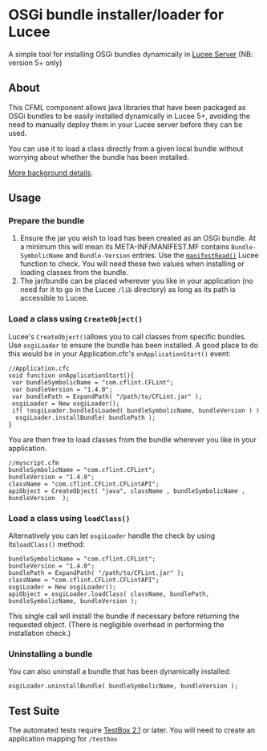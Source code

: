 # OSGi bundle installer/loader for Lucee

A simple tool for installing OSGi bundles dynamically in [Lucee Server](https://lucee.org/) (NB: version 5+ only)

## About
This CFML component allows java libraries that have been packaged as OSGi bundles to be easily installed dynamically in Lucee 5+, avoiding the need to manually deploy them in your Lucee server before they can be used.

You can use it to load a class directly from a given local bundle without worrying about whether the bundle has been installed.

[More background details](https://blog.simplicityweb.co.uk/121/loading-java-libraries-dynamically-in-lucee-without-javaloader).

## Usage
### Prepare the bundle
 1. Ensure the jar you wish to load has been created as an OSGi bundle. At a minimum this will mean its META-INF/MANIFEST.MF contains `Bundle-SymbolicName` and `Bundle-Version` entries. Use the [`manifestRead()`](https://docs.lucee.org/reference/functions/manifestread.html) Lucee function to check. You will need these two values when installing or loading classes from the bundle.
 2. The jar/bundle can be placed wherever you like in your application (no need for it to go in the Lucee `/lib` directory) as long as its path is accessible to Lucee.

### Load a class using `CreateObject()`
Lucee's  `CreateObject()`allows you to call classes from specific bundles. Use `osgiLoader` to ensure the bundle has been installed. A good place to do this would be in your Application.cfc's `onApplicationStart()` event:
```
//Application.cfc
void function onApplicationStart(){
 var bundleSymbolicName = "com.cflint.CFLint";
 var bundleVersion = "1.4.0";
 var bundlePath = ExpandPath( "/path/to/CFLint.jar" );
 osgiLoader = New osgiLoader();
 if( !osgiLoader.bundleIsLoaded( bundleSymbolicName, bundleVersion ) )
  osgiLoader.installBundle( bundlePath );
}
```
You are then free to load classes from the bundle wherever you like in your application.
```
//myscript.cfm
bundleSymbolicName = "com.cflint.CFLint";
bundleVersion = "1.4.0";
className = "com.cflint.CFLint.CFLintAPI";
apiObject = CreateObject( "java", className , bundleSymbolicName , bundleVersion  );
```
### Load a class using `loadClass()`
Alternatively you can let `osgiLoader` handle the check by using its`loadClass()` method:
```
bundleSymbolicName = "com.cflint.CFLint";
bundleVersion = "1.4.0";
bundlePath = ExpandPath( "/path/to/CFLint.jar" );
className = "com.cflint.CFLint.CFLintAPI";
osgiLoader = New osgiLoader();
apiObject = osgiLoader.loadClass( className, bundlePath, bundleSymbolicName, bundleVersion );
```
This single call will install the bundle if necessary before returning the requested object. (There is negligible overhead in performing the installation check.)

### Uninstalling a bundle
You can also uninstall a bundle that has been dynamically installed:
```
osgiLoader.uninstallBundle( bundleSymbolicName, bundleVersion );
```

## Test Suite
The automated tests require [TestBox 2.1](https://github.com/Ortus-Solutions/TestBox) or later. You will need to create an application mapping for `/testbox`